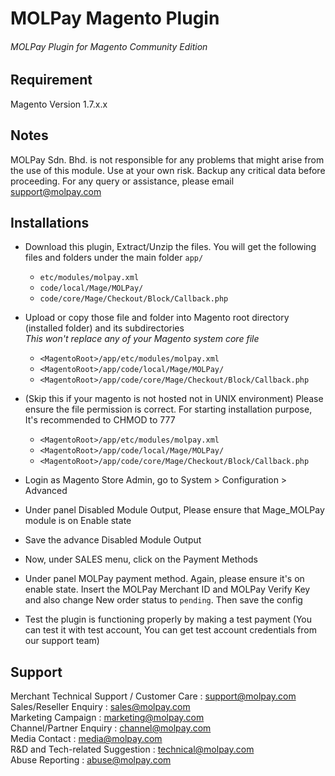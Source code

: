 MOLPay Magento Plugin
=====================

###### MOLPay Plugin for Magento Community Edition ######


Requirement
-----------
Magento Version 1.7.x.x

Notes
-----
MOLPay Sdn. Bhd. is not responsible for any problems that might arise from the use of this module. 
Use at your own risk. Backup any critical data before proceeding. For any query or 
assistance, please email support@molpay.com 

Installations
-------------
- Download this plugin, Extract/Unzip the files. You will get the following files and folders under the main folder `app/`
  * `etc/modules/molpay.xml`
  * `code/local/Mage/MOLPay/`
  * `code/core/Mage/Checkout/Block/Callback.php`

- Upload or copy those file and folder into Magento root directory (installed folder) and its subdirectories<br>
  <i>This won't replace any of your Magento system core file</i>
  * `<MagentoRoot>/app/etc/modules/molpay.xml`
  * `<MagentoRoot>/app/code/local/Mage/MOLPay/`
  * `<MagentoRoot>/app/code/core/Mage/Checkout/Block/Callback.php`

- (Skip this if your magento is not hosted not in UNIX environment)
Please ensure the file permission is correct. For starting installation purpose, It's recommended to CHMOD to 777
  * `<MagentoRoot>/app/etc/modules/molpay.xml`
  * `<MagentoRoot>/app/code/local/Mage/MOLPay/`
  * `<MagentoRoot>/app/code/core/Mage/Checkout/Block/Callback.php`

- Login as Magento Store Admin, go to System > Configuration > Advanced

- Under panel Disabled Module Output, Please ensure that Mage_MOLPay module is on Enable state

- Save the advance Disabled Module Output

- Now, under SALES menu, click on the Payment Methods

- Under panel MOLPay payment method. Again, please ensure it's on enable state. Insert the MOLPay Merchant ID 
and MOLPay Verify Key and also change New order status to `pending`. Then save the config

- Test the plugin is functioning properly by making a test payment 
(You can test it with test account, You can get test account credentials from our support team)

Support
-------
Merchant Technical Support / Customer Care : support@molpay.com <br>
Sales/Reseller Enquiry : sales@molpay.com <br>
Marketing Campaign : marketing@molpay.com <br>
Channel/Partner Enquiry : channel@molpay.com <br>
Media Contact : media@molpay.com <br>
R&D and Tech-related Suggestion : technical@molpay.com <br>
Abuse Reporting : abuse@molpay.com


